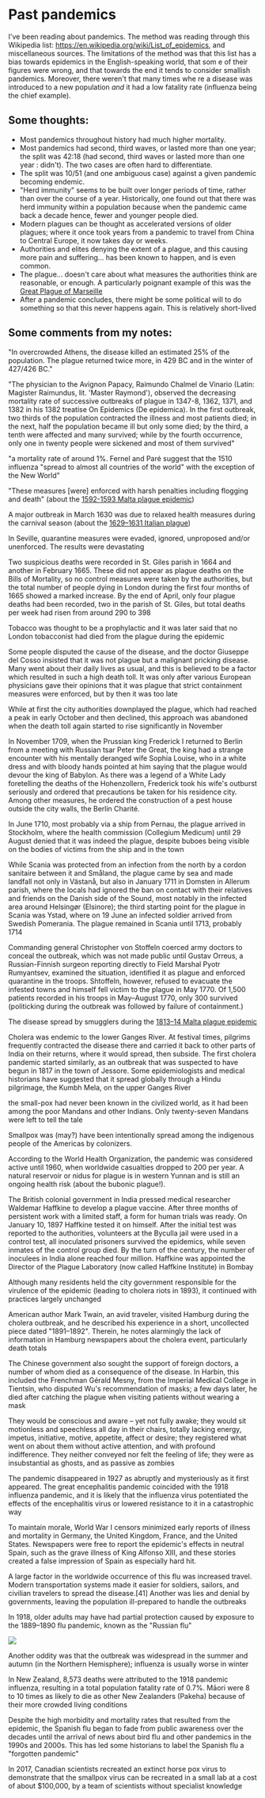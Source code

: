# Past pandemics

I've been reading about pandemics. The method was reading through this Wikipedia list: https://en.wikipedia.org/wiki/List_of_epidemics, and miscellaneous sources. The limitations of the method was that this list has a bias towards epidemics in the English-speaking world, that som
e of their figures were wrong, and that towards the end it tends to consider smallish pandemics. Moreover, there weren't that many times whe
re a disease was introduced to a new population *and* it had a low fatality rate (influenza being the chief example).

## Some thoughts: 
- Most pandemics throughout history had much higher mortality.
- Most pandemics had second, third waves, or lasted more than one year; the split was 42:18 (had second, third waves or lasted more than one year : didn't). The two cases are often hard to differentiate.
- The split was 10/51 (and one ambiguous case) against a given pandemic becoming endemic. 
- "Herd immunity" seems to be built over longer periods of time, rather than over the course of a year. Historically, one found out that there was herd immunity within a population because when the pandemic came back a decade hence, fewer and younger people died.
- Modern plagues can be thought as accelerated versions of older plagues; where it once took years from a pandemic to travel from China to Central Europe, it now takes day or weeks.
- Authorities and elites denying the extent of a plague, and this causing more pain and suffering... has been known to happen, and is even common.
- The plague... doesn't care about what measures the authorities think are reasonable, or enough. A particularly poignant example of this was the [Great Plague of Marseille](https://en.wikipedia.org/wiki/Great_Plague_of_Marseille)
- After a pandemic concludes, there might be some political will to do something so that this never happens again. This is relatively short-lived

## Some comments from my notes:

"In overcrowded Athens, the disease killed an estimated 25% of the population. The plague returned twice more, in 429 BC and in the winter of 427/426 BC."

"The physician to the Avignon Papacy, Raimundo Chalmel de Vinario (Latin: Magister Raimundus, lit. 'Master Raymond'), observed the decreasing mortality rate of successive outbreaks of plague in 1347-8, 1362, 1371, and 1382 in his 1382 treatise On Epidemics (De epidemica). In the first outbreak, two thirds of the population contracted the illness and most patients died; in the next, half the population became ill but only some died; by the third, a tenth were affected and many survived; while by the fourth occurrence, only one in twenty people were sickened and most of them survived"

"a mortality rate of around 1%. Fernel and Paré suggest that the 1510 influenza "spread to almost all countries of the world" with the exception of the New World"

"These measures [were] enforced with harsh penalties including flogging and death" (about the [1592-1593 Malta plague epidemic](https://en.wikipedia.org/wiki/1592%E2%80%931593_Malta_plague_epidemic))


A major outbreak in March 1630 was due to relaxed health measures during the carnival season (about the [1629–1631 Italian plague](https://en.wikipedia.org/wiki/1629%E2%80%931631_Italian_plague))

In Seville, quarantine measures were evaded, ignored, unproposed and/or unenforced. The results were devastating

Two suspicious deaths were recorded in St. Giles parish in 1664 and another in February 1665. These did not appear as plague deaths on the Bills of Mortality, so no control measures were taken by the authorities, but the total number of people dying in London during the first four months of 1665 showed a marked increase. By the end of April, only four plague deaths had been recorded, two in the parish of St. Giles, but total deaths per week had risen from around 290 to 398

Tobacco was thought to be a prophylactic and it was later said that no London tobacconist had died from the plague during the epidemic

Some people disputed the cause of the disease, and the doctor Giuseppe del Cosso insisted that it was not plague but a malignant pricking disease. Many went about their daily lives as usual, and this is believed to be a factor which resulted in such a high death toll. It was only after various European physicians gave their opinions that it was plague that strict containment measures were enforced, but by then it was too late

While at first the city authorities downplayed the plague, which had reached a peak in early October and then declined, this approach was abandoned when the death toll again started to rise significantly in November

In November 1709, when the Prussian king Frederick I returned to Berlin from a meeting with Russian tsar Peter the Great, the king had a strange encounter with his mentally deranged wife Sophia Louise, who in a white dress and with bloody hands pointed at him saying that the plague would devour the king of Babylon. As there was a legend of a White Lady foretelling the deaths of the Hohenzollern, Frederick took his wife's outburst seriously and ordered that precautions be taken for his residence city. Among other measures, he ordered the construction of a pest house outside the city walls, the Berlin Charité.

In June 1710, most probably via a ship from Pernau, the plague arrived in Stockholm, where the health commission (Collegium Medicum) until 29 August denied that it was indeed the plague, despite buboes being visible on the bodies of victims from the ship and in the town

While Scania was protected from an infection from the north by a cordon sanitaire between it and Småland, the plague came by sea and made landfall not only in Västanå, but also in January 1711 in Domsten in Allerum parish, where the locals had ignored the ban on contact with their relatives and friends on the Danish side of the Sound, most notably in the infected area around Helsingør (Elsinore); the third starting point for the plague in Scania was Ystad, where on 19 June an infected soldier arrived from Swedish Pomerania. The plague remained in Scania until 1713, probably 1714

Commanding general Christopher von Stoffeln coerced army doctors to conceal the outbreak, which was not made public until Gustav Orreus, a Russian-Finnish surgeon reporting directly to Field Marshal Pyotr Rumyantsev, examined the situation, identified it as plague and enforced quarantine in the troops. Shtoffeln, however, refused to evacuate the infested towns and himself fell victim to the plague in May 1770. Of 1,500 patients recorded in his troops in May–August 1770, only 300 survived (politicking during the outbreak was followed by failure of containment.)

The disease spread by smugglers during the [1813–14 Malta plague epidemic](https://en.wikipedia.org/wiki/1813%E2%80%931814_Malta_plague_epidemic)

Cholera was endemic to the lower Ganges River. At festival times, pilgrims frequently contracted the disease there and carried it back to other parts of India on their returns, where it would spread, then subside. The first cholera pandemic started similarly, as an outbreak that was suspected to have begun in 1817 in the town of Jessore. Some epidemiologists and medical historians have suggested that it spread globally through a Hindu pilgrimage, the Kumbh Mela, on the upper Ganges River

the small-pox had never been known in the civilized world, as it had been among the poor Mandans and other Indians. Only twenty-seven Mandans were left to tell the tale

Smallpox was (may?) have been intentionally spread among the indigenous people of the Americas by colonizers.

According to the World Health Organization, the pandemic was considered active until 1960, when worldwide casualties dropped to 200 per year. A natural reservoir or nidus for plague is in western Yunnan and is still an ongoing health risk (about the bubonic plague!). 

The British colonial government in India pressed medical researcher Waldemar Haffkine to develop a plague vaccine. After three months of persistent work with a limited staff, a form for human trials was ready. On January 10, 1897 Haffkine tested it on himself. After the initial test was reported to the authorities, volunteers at the Byculla jail were used in a control test, all inoculated prisoners survived the epidemics, while seven inmates of the control group died. By the turn of the century, the number of inoculees in India alone reached four million. Haffkine was appointed the Director of the Plague Laboratory (now called Haffkine Institute) in Bombay

Although many residents held the city government responsible for the virulence of the epidemic (leading to cholera riots in 1893), it continued with practices largely unchanged

American author Mark Twain, an avid traveler, visited Hamburg during the cholera outbreak, and he described his experience in a short, uncollected piece dated "1891–1892". Therein, he notes alarmingly the lack of information in Hamburg newspapers about the cholera event, particularly death totals

The Chinese government also sought the support of foreign doctors, a number of whom died as a consequence of the disease. In Harbin, this included the Frenchman Gérald Mesny, from the Imperial Medical College in Tientsin, who disputed Wu's recommendation of masks; a few days later, he died after catching the plague when visiting patients without wearing a mask

They would be conscious and aware – yet not fully awake; they would sit motionless and speechless all day in their chairs, totally lacking energy, impetus, initiative, motive, appetite, affect or desire; they registered what went on about them without active attention, and with profound indifference. They neither conveyed nor felt the feeling of life; they were as insubstantial as ghosts, and as passive as zombies

The pandemic disappeared in 1927 as abruptly and mysteriously as it first appeared. The great encephalitis pandemic coincided with the 1918 influenza pandemic, and it is likely that the influenza virus potentiated the effects of the encephalitis virus or lowered resistance to it in a catastrophic way

To maintain morale, World War I censors minimized early reports of illness and mortality in Germany, the United Kingdom, France, and the United States. Newspapers were free to report the epidemic's effects in neutral Spain, such as the grave illness of King Alfonso XIII, and these stories created a false impression of Spain as especially hard hit.

A large factor in the worldwide occurrence of this flu was increased travel. Modern transportation systems made it easier for soldiers, sailors, and civilian travelers to spread the disease.[41] Another was lies and denial by governments, leaving the population ill-prepared to handle the outbreaks

In 1918, older adults may have had partial protection caused by exposure to the 1889–1890 flu pandemic, known as the "Russian flu"

![](https://upload.wikimedia.org/wikipedia/commons/9/9a/1918_spanish_flu_waves.gif)

Another oddity was that the outbreak was widespread in the summer and autumn (in the Northern Hemisphere); influenza is usually worse in winter

In New Zealand, 8,573 deaths were attributed to the 1918 pandemic influenza, resulting in a total population fatality rate of 0.7%. Māori were 8 to 10 times as likely to die as other New Zealanders (Pakeha) because of their more crowded living conditions

Despite the high morbidity and mortality rates that resulted from the epidemic, the Spanish flu began to fade from public awareness over the decades until the arrival of news about bird flu and other pandemics in the 1990s and 2000s. This has led some historians to label the Spanish flu a "forgotten pandemic"

In 2017, Canadian scientists recreated an extinct horse pox virus to demonstrate that the smallpox virus can be recreated in a small lab at a cost of about $100,000, by a team of scientists without specialist knowledge



